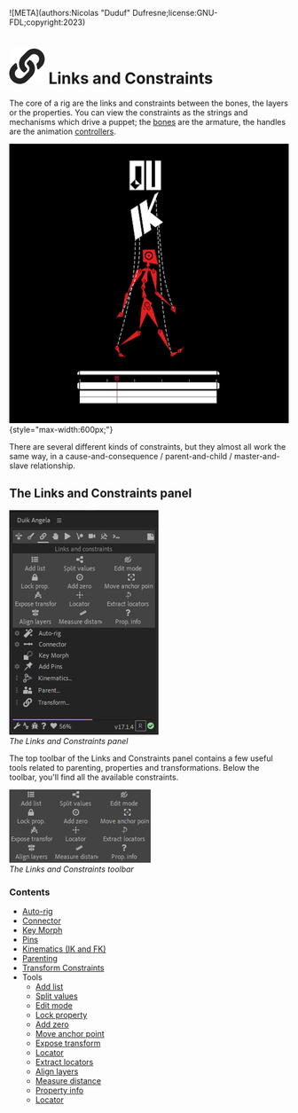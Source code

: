 ![META](authors:Nicolas "Duduf" Dufresne;license:GNU-FDL;copyright:2023)

# ![](../../img/duik/icons/constraints.svg) Links and Constraints

The core of a rig are the links and constraints between the bones, the layers or the properties. You can view the constraints as the strings and mechanisms which drive a puppet; the [bones](../bones/index.md) are the armature, the handles are the animation [controllers](../controllers/index.md).

![](../../img/illustration/duik15.png){style="max-width:600px;"}

There are several different kinds of constraints, but they almost all work the same way, in a cause-and-consequence / parent-and-child / master-and-slave relationship.

## The Links and Constraints panel

![](../../img/duik/constraints/constraints-panel.png)  
*The Links and Constraints panel*

The top toolbar of the Links and Constraints panel contains a few useful tools related to parenting, properties and transformations. Below the toolbar, you'll find all the available constraints.

![](../../img/duik/constraints/toolbar.png)  
*The Links and Constraints toolbar*

### Contents

- [Auto-rig](../bones/autorig/index.md)
- [Connector](connector.md)
- [Key Morph](key-morph.md)
- [Pins](pins.md)
- [Kinematics (IK and FK)](kinematics.md)
- [Parenting](parent.md)
- [Transform Constraints](transform.md)
- Tools
    - [Add list](tools/list.md)
    - [Split values](tools/split.md)
    - [Edit mode](tools/edit-mode.md)
    - [Lock property](tools/lock.md)
    - [Add zero](tools/zero.md)
    - [Move anchor point](tools/anchor.md)
    - [Expose transform](tools/etm.md)
    - [Locator](tools/locator.md)
    - [Extract locators](tools/extract-locators.md)
    - [Align layers](tools/align.md)
    - [Measure distance](tools/measure.md)
    - [Property info](tools/prop-info.md)
    - [Locator](tools/locator.md)
